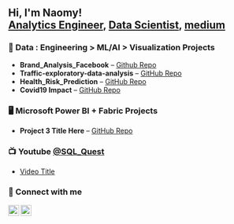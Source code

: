 <h2>Hi, I'm Naomy! <br/>
  <a href="https://github.com/NaomyChemungor/">Analytics Engineer</a>,
  <a href ="https://www.linkedin.com/in/naomy-chemungor/">Data Scientist</a>,
  <a href="https://medium.com/@naomychemungor">medium</a>
</h2>

<!-- DATA SCIENCE PROJECTS -->
<h3>🧠 Data : Engineering > ML/AI > Visualization Projects </h3>
<ul> 
  <li><b>Brand_Analysis_Facebook</b> – <a href="https://github.com/NaomyChemungor/Brand_Analysis_Facebook">Github Repo</a></li>
  <li><b>Traffic-exploratory-data-analysis</b> – <a href="https://github.com/NaomyChemungor/Traffic-exploratory-data-analysis">GitHub Repo</a></li>
  <li><b>Health_Risk_Prediction</b> – <a href="https://github.com/NaomyChemungor/Health_Risk_Prediction">GitHub Repo</a></li>
  <li><b>Covid19 Impact</b> – <a href="https://github.com/NaomyChemungor/Covid19_Impact_WDI">GitHub Repo</a></li>
</ul>

<!-- PLATFORM-SPECIFIC PROJECTS -->
<h3>🖥️ Microsoft Power BI + Fabric Projects </h3>
<ul>
  <li><b>Project 3 Title Here</b> – <a href="https://github.com/NaomyChemungor/Project3">GitHub Repo</a></li>
</ul>


<!-- POPULAR CONTENT -->
<h3>📺 Youtube <a href="https://www.youtube.com/@SQL_Quest">@SQL_Quest</h3>
<ul>
  <li><a href="https://your-link.com">Video Title</a></li>
</ul>

<!-- CONNECT WITH ME -->
<h3>🤳 Connect with me</h3>
<p>
  <a href="https://www.linkedin.com/in/naomychemungor/">
    <img align="left" alt="NaomyChemungor | LinkedIn" width="22px" src="https://cdn.jsdelivr.net/npm/simple-icons@v3/icons/linkedin.svg" />
  </a>
  <a href="https://github.com/NaomyChemungor">
    <img align="left" alt="NaomyChemungor | GitHub" width="22px" src="https://cdn.jsdelivr.net/npm/simple-icons@v3/icons/github.svg" />
  </a>
</p>
